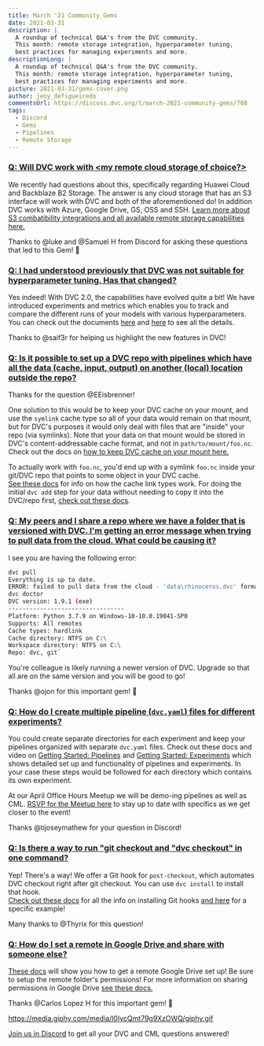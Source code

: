 ```yaml
---
title: March '21 Community Gems
date: 2021-03-31
description: |
  A roundup of technical Q&A's from the DVC community. 
  This month: remote storage integration, hyperparameter tuning,
  best practices for managing experiments and more.
descriptionLong: |
  A roundup of technical Q&A's from the DVC community. 
  This month: remote storage integration, hyperparameter tuning,
  best practices for managing experiments and more.
picture: 2021-03-31/gems-cover.png
author: jeny_defigueiredo
commentsUrl: https://discuss.dvc.org/t/march-2021-community-gems/708
tags:
  - Discord
  - Gems
  - Pipelines
  - Remote Storage
---
```




### [Q: Will DVC work with <my remote cloud storage of choice?>](https://discord.com/channels/485586884165107732/563406153334128681/821493606770409493)

We recently had questions about this, specifically regarding Huawei Cloud and
Backblaze B2 Storage. The answer is any cloud storage that has an S3 interface
will work with DVC and both of the aforementioned do!  In addition DVC works with Azure, Google Drive, GS, OSS and SSH.
[Learn more about S3 combatibility integrations and all available remote storage capabilities here.](https://dvc.org/doc/command-reference/remote)

Thanks to @luke and @Samuel H from Discord for asking these questions that led to
this Gem! 💎

### [Q: I had understood previously that DVC was not suitable for hyperparameter tuning. Has that changed?](https://discord.com/channels/485586884165107732/485596304961962003/820722752709328967)

Yes indeed! With DVC 2.0, the capabilities have evolved quite a bit! We have
introduced experiments and metrics which enables you to track and compare the
different runs of your models with various hyperparameters. You can check out
the documents [here](https://dvc.org/doc/start/experiments) and
[here](https://dvc.org/doc/start/metrics-parameters-plots) to see all the
details.

Thanks to @saif3r for helping us highlight the new features in DVC!

### [Q: Is it possible to set up a DVC repo with pipelines which have all the data (cache, input, output) on another (local) location outside the repo?](https://discord.com/channels/485586884165107732/485596304961962003/819509440217874473)

Thanks for the question @EEisbrenner!

One solution to this would be to keep your DVC cache on your mount, and use the
`symlink` cache type so all of your data would remain on that mount, but for
DVC's purposes it would only deal with files that are "inside" your repo (via
symlinks). Note that your data on that mount would be stored in DVC's
content-addressable cache format, and not in `path/to/mount/foo.nc`. Check out 
the docs on 
[how to keep DVC cache on your mount here.](https://dvc.org/doc/use-cases/shared-development-server)

To actually work with `foo.nc`, you'd end up with a symlink `foo.nc` inside your
git/DVC repo that points to some object in your DVC cache.  
[See these docs](https://dvc.org/doc/user-guide/large-dataset-optimization) for
info on how the cache link types work. For doing the initial `dvc add` step for
your data without needing to copy it into the DVC/repo first,
[check out these docs](https://dvc.org/doc/command-reference/add#example-transfer-to-the-cache).

### [Q: My peers and I share a repo where we have a folder that is versioned with DVC. I'm getting an error message when trying to pull data from the cloud. What could be causing it?](https://discord.com/channels/485586884165107732/563406153334128681/799617584336338954)

I see you are having the following error:

```bash
dvc pull
Everything is up to date.
ERROR: failed to pull data from the cloud - 'data\rhinoceros.dvc' format error: extra keys not allowed @ data['outs'][0]['size']
dvc doctor
DVC version: 1.9.1 (exe)
---------------------------------
Platform: Python 3.7.9 on Windows-10-10.0.19041-SP0
Supports: All remotes
Cache types: hardlink
Cache directory: NTFS on C:\
Workspace directory: NTFS on C:\
Repo: dvc, git`
```

You're colleague is likely running a newer version of DVC. Upgrade so that all
are on the same version and you will be good to go!

Thanks @ojon for this important gem! 💎

### [Q: How do I create multiple pipeline (`dvc.yaml`) files for different experiments?](https://discord.com/channels/485586884165107732/485596304961962003/824846339288334356)

You could create separate directories for each experiment and keep your
pipelines organized with separate `dvc.yaml` files. Check out these docs and video
on [Getting Started: Pipelines](https://dvc.org/doc/start/data-pipelines) and
[Getting Started: Experiments](https://dvc.org/doc/start/experiments) which 
shows detailed set up and functionality of pipelines and experiments.  In 
your case these steps would be followed for each directory which contains its
own experiment.  

At our April Office Hours Meetup we will be demo-ing pipelines as well as CML.
[RSVP for the Meetup here](https://www.meetup.com/DVC-Community-Virtual-Meetups/events/277245660/?isFirstPublish=true) to stay up to date with specifics as we get closer to the event!

Thanks @tijoseymathew for your question in Discord!

### [Q: Is there a way to run "git checkout and "dvc checkout" in one command?](https://discord.com/channels/485586884165107732/563406153334128681/818488624303046677)

Yep! There's a way! We offer a Git hook for `post-checkout`, which automates DVC
checkout right after git checkout. You can use `dvc install` to install that
hook.  
[Check out these docs](https://dvc.org/doc/command-reference/install) for all
the info on installing Git hooks
[and here](https://dvc.org/doc/command-reference/install#example-checkout-both-git-and-dvc)
for a specific example!

Many thanks to @Thyrix for this question!

### [Q: How do I set a remote in Google Drive and share with someone else?](https://discord.com/channels/485586884165107732/563406153334128681/819432969260761131)

[These docs](https://dvc.org/doc/user-guide/setup-google-drive-remote) will show
you how to get a remote Google Drive set up! Be sure to setup the remote
folder's permissions! For more information on sharing permissions in Google
Drive
[see these docs.](https://support.google.com/drive/answer/7166529?co=GENIE.Platform%3DDesktop&hl=en)

Thanks @Carlos Lopez H for this important gem! 💎

https://media.giphy.com/media/l0IycQmt79g9XzOWQ/giphy.gif

[Join us in Discord](https://discord.com/invite/dvwXA2N) to get all your DVC and
CML questions answered!
